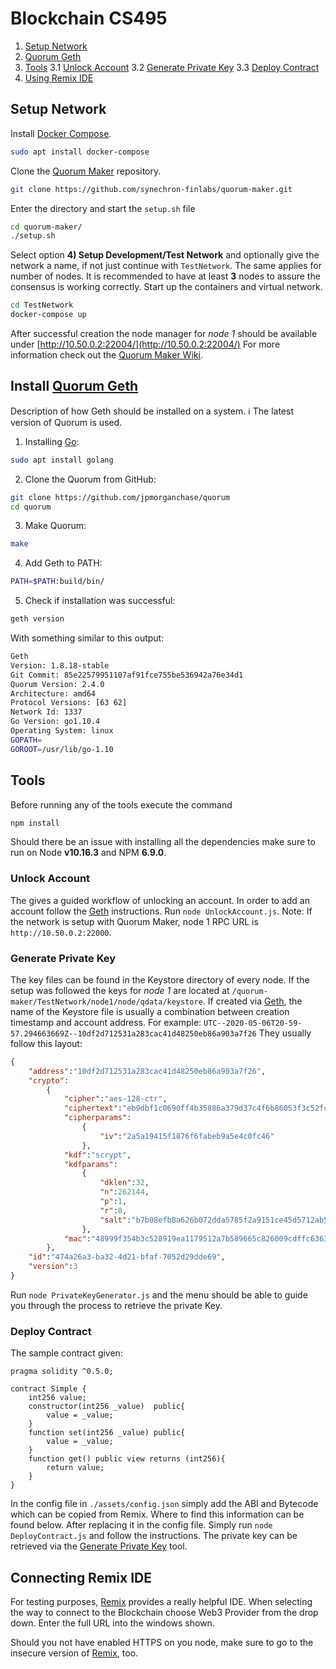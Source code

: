 # Blockchain CS495
 1. [Setup Network](#setup-network)
 2. [Quorum Geth](#install-quorum-geth)
 3. [Tools](#tools)
	3.1 [Unlock Account](#unlock-account)
	3.2 [Generate Private Key](#generate-private-key)
	3.3 [Deploy Contract](#deploy-contract)
3. [Using Remix IDE](#using-remix-ide)


## Setup Network
Install [Docker Compose](https://docs.docker.com/compose/).
``` bash
sudo apt install docker-compose
``` 
Clone the [Quorum Maker](https://github.com/synechron-finlabs/quorum-maker) repository.
``` bash
git clone https://github.com/synechron-finlabs/quorum-maker.git
```
Enter the directory and start the `setup.sh` file
``` bash
cd quorum-maker/
./setup.sh
```
Select option **4) Setup Development/Test Network** and optionally give the network a name, if not just continue with `TestNetwork`. The same applies for number of nodes. It is recommended to have at least **3** nodes to assure the consensus is working correctly. 
Start up the containers and virtual network.
``` bash
cd TestNetwork
docker-compose up
```
After successful creation the node manager for *node 1* should be available under [http://10.50.0.2:22004/](http://10.50.0.2:22004/)
For more information check out the [Quorum Maker Wiki](https://github.com/synechron-finlabs/quorum-maker/wiki).

## Install [Quorum Geth](https://github.com/jpmorganchase/quorum)
Description of how Geth should be installed on a system. 
:information_source: The latest version of Quorum is used.
1. Installing [Go](https://github.com/golang/go):
 ```bash
 sudo apt install golang
 ```
2. Clone the Quorum from GitHub:
 ```bash
 git clone https://github.com/jpmorganchase/quorum
 cd quorum
 ```
3.  Make Quorum:
 ```bash
 make
 ```
4.  Add Geth to PATH:
 ```bash
 PATH=$PATH:build/bin/
 ```
5. Check if installation was successful:
 ```bash
 geth version
 ```
 With something similar to this output:
 ```bash
 Geth
 Version: 1.8.18-stable
 Git Commit: 85e22579951107af91fce755be536942a76e34d1
 Quorum Version: 2.4.0
 Architecture: amd64
 Protocol Versions: [63 62]
 Network Id: 1337
 Go Version: go1.10.4
 Operating System: linux
 GOPATH=
 GOROOT=/usr/lib/go-1.10
 ```
## Tools
Before running any of the tools execute the command 
``` bash
npm install
```
Should there be an issue with installing all the dependencies make sure to run on Node **v10.16.3** and NPM **6.9.0**.
### Unlock Account
The gives a guided workflow of unlocking an account. In order to add an account follow the [Geth](https://github.com/jpmorganchase/quorum) instructions. 
Run `node UnlockAccount.js`.
Note: If the network is setup with Quorum Maker, node 1 RPC URL is `http://10.50.0.2:22000`.
### Generate Private Key
The key files can be found in the Keystore directory of every node. If the setup was followed the keys for *node 1* are located at `/quorum-maker/TestNetwork/node1/node/qdata/keystore`.
If created via [Geth](https://github.com/jpmorganchase/quorum), the name of the Keystore file is usually a combination between creation timestamp and account address. For example: 
`UTC--2020-05-06T20-59-57.294663669Z--10df2d712531a283cac41d48250eb86a903a7f26`
They usually follow this layout:
``` JSON
{
	"address":"10df2d712531a283cac41d48250eb86a903a7f26",
	"crypto":
		{
			"cipher":"aes-128-ctr",
			"ciphertext":"eb9dbf1c0690ff4b35886a379d37c4f6b86053f3c52fc495ad5edd517563ea0c",
			"cipherparams":
				{
					"iv":"2a5a19415f1876f6fabeb9a5e4c0fc46"
				},
			"kdf":"scrypt",
			"kdfparams":
				{
					"dklen":32,
					"n":262144,
					"p":1,
					"r":8,
					"salt":"b7b08efb8a626b072dda5785f2a9151ce45d5712ab536026325ce1ea6d107a0c"
				},
			"mac":"48999f354b3c528919ea1179512a7b589665c826009cdffc63631996d1d19cd3"
		},
	"id":"474a26a3-ba32-4d21-bfaf-7052d29dde69",
	"version":3
}
```
Run `node PrivateKeyGenerator.js` and the menu should be able to guide you through the process to retrieve the private Key.
### Deploy Contract
The sample contract given:
```
pragma solidity ^0.5.0;

contract Simple {
    int256 value; 
    constructor(int256 _value)  public{
        value = _value;
    }
    function set(int256 _value) public{
        value = _value;
    }
    function get() public view returns (int256){
        return value;
    }
}
```
In the config file in `./assets/config.json` simply add the ABI and Bytecode which can be copied from Remix. Where to find this information can be found below. After replacing it in the config file. Simply run `node DeployContract.js` and follow the instructions. The private key can be retrieved via the [Generate Private Key](#generate-private-key) tool.
## Connecting Remix IDE
For testing purposes, [Remix](https://remix.ethereum.org) provides a really helpful IDE. When selecting the way to connect to the Blockchain choose Web3 Provider from the drop down. Enter the full URL into the windows shown.

Should you not have enabled HTTPS on you node, make sure to go to the insecure version of [Remix](http://remix.ethereum.org), too.
